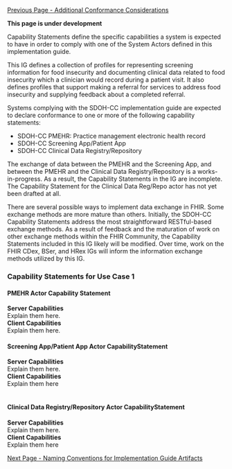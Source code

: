 [Previous Page - Additional Conformance Considerations](AdditionalConformanceConsiderations.html)

**This page is under development** <br>


Capability Statements define the specific capabilities a system is expected to have in order to comply with one of the System Actors defined in this implementation guide. 

This IG defines a collection of profiles for representing screening information for food insecurity and documenting clinical data related to food insecurity which a clinician would record during a patient visit. It also defines profiles that support making a referral for services to address food insecurity and supplying feedback about a completed referral.

Systems complying with the SDOH-CC implementation guide are expected to declare conformance to one or more of the following capability statements:

* SDOH-CC PMEHR: Practice management electronic health record
* SDOH-CC Screening App/Patient App
* SDOH-CC Clinical Data Registry/Repository

The exchange of data between the PMEHR and the Screening App, and between the PMEHR and the Clinical Data Registry/Repository is a works-in-progress. As a result, the Capability Statements in the IG are incomplete. The Capability Statement for the Clinical Data Reg/Repo actor has not yet been drafted at all.

There are several possible ways to implement data exchange in FHIR.  Some exchange methods are more mature than others. Initially, the SDOH-CC Capability Statements address the most straightforward RESTful-based exchange methods.  As a result of feedback and the maturation of work on other exchange methods within the FHIR Community, the Capability Statements included in this IG likely will be modified. Over time, work on the FHIR CDex, BSer, and HRex IGs will inform the information exchange methods utilized by this IG.
 
### Capability Statements for Use Case 1<br>

#### PMEHR Actor Capability Statement<br>

**Server Capabilities**<br>
                                                Explain them here.<br>
**Client Capabilities**<br>
                                                Explain them here.       <br>

#### Screening App/Patient App Actor CapabilityStatement<br>
**Server Capabilities**<br>
                                                Explain them here.<br>
**Client Capabilities**<br>
                                                Explain them here<br>
<br>

#### Clinical Data Registry/Repository Actor CapabilityStatement
**Server Capabilities** <br>
                                                Explain them here.<br>
**Client Capabilities**<br>
                                                Explain them here<br>
 


[Next Page - Naming Conventions for Implementation Guide Artifacts](NamingConventionsforImplementationGuideArtifacts.html)